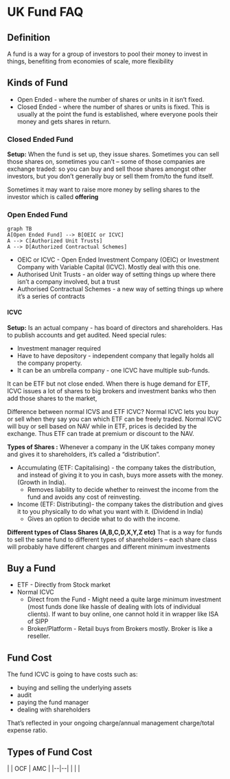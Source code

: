 
# UK Fund FAQ

## **Definition**
A fund is a way for a group of investors to pool their money to invest in things, benefiting from economies of scale, more flexibility

## **Kinds of Fund**
- Open Ended - where the number of shares or units in it isn’t fixed.
- Closed Ended - where the number of shares or units is fixed. This is usually at the point the fund is established, where everyone pools their money and gets shares in return.

### Closed Ended Fund
**Setup:** When the fund is set up, they issue shares. Sometimes you can sell those shares on, sometimes you can’t – some of those companies are exchange traded: so you can buy and sell those shares amongst other investors, but you don’t generally buy or sell them from/to the fund itself.

Sometimes it may want to raise more money by selling shares to the investor which is called **offering**

### Open Ended Fund
```mermaid
graph TB
A[Open Ended Fund] --> B[OEIC or ICVC]
A --> C[Authorized Unit Trusts]
A --> D[Authorized Contractual Schemes]
```
- OEIC or ICVC - Open Ended Investment Company (OEIC) or Investment Company with Variable Capital (ICVC). Mostly deal with this one.
- Authorised Unit Trusts - an older way of setting things up where there isn’t a company involved, but a trust
- Authorised Contractual Schemes - a new way of setting things up where it’s a series of contracts

#### ICVC 
**Setup:** Is an actual company - has board of directors and shareholders. Has to publish accounts and get audited. Need special rules:

- Investment manager required
- Have to have depository - independent company that legally holds all the company property.
- It can be an umbrella company - one ICVC have multiple sub-funds.

It can be ETF but not close ended. When there is huge demand for ETF, ICVC issues a lot of shares to big brokers and investment banks who then add those shares to the market,

Difference between normal ICVS and ETF ICVC?
Normal ICVC lets you buy or sell when they say you can which ETF can be freely traded. Normal ICVC will buy or sell based on NAV while in ETF, prices is decided by the exchange. Thus ETF can trade at premium or discount to the NAV.

**Types of Shares :**
Whenever a company in the UK takes company money and gives it to shareholders, it’s called a “distribution”.

- Accumulating (ETF: Capitalising) - the company takes the distribution, and instead of giving it to you in cash, buys more assets with the money. (Growth in India). 
	- Removes liability to decide whether to reinvest the income from the fund and avoids any cost of reinvesting.
- Income (ETF: Distributing)- the company takes the distribution and gives it to you physically to do what you want with it. (Dividend in India)
	- Gives an option to decide what to do with the income.

**Different types of Class Shares (A,B,C,D,X,Y,Z etc)**
That is a way for funds to sell the same fund to different types of shareholders – each share class will probably have different charges and different minimum investments
 
## Buy a Fund
- ETF - Directly from Stock market
- Normal ICVC 
	- Direct from the Fund - Might need a quite large minimum investment (most funds done like hassle of dealing with lots of individual clients). If want to buy online, one cannot hold it in wrapper like ISA of SIPP
	- Broker/Platform - Retail buys from Brokers mostly. Broker is like a reseller. 

## Fund Cost
The fund ICVC is going to have costs such as:

-   buying and selling the underlying assets
-   audit
-   paying the fund manager
-   dealing with shareholders

That’s reflected in your ongoing charge/annual management charge/total expense ratio.

## Types of Fund Cost

|  | OCF | AMC |
|--|--|
|  |  |

<!--stackedit_data:
eyJoaXN0b3J5IjpbMTQzODU0MDAxNywtMTc2MDQzNzY0OF19
-->